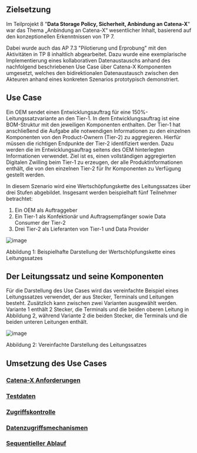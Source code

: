 ## Zielsetzung
Im Teilprojekt 8 "**Data Storage Policy, Sicherheit, Anbindung an Catena-X**" war das Thema „Anbindung an Catena-X“ wesentlicher Inhalt, basierend auf den konzeptionellen Erkenntnissen von TP 7. 

Dabei wurde auch das AP 7.3 "Pilotierung und Erprobung" mit den Aktivitäten in TP 8 inhaltlich abgearbeitet. Dazu wurde eine exemplarische Implementierung eines kollaborativen Datenaustauschs anhand des nachfolgend beschriebenen Use Case über Catena-X Komponenten umgesetzt, welches den bidirektionalen Datenaustausch zwischen den Akteuren anhand eines konkreten Szenarios prototypisch demonstriert.

## Use Case
Ein OEM sendet einen Entwicklungsauftrag für eine 150%-Leitungssatzvariante an den Tier-1. In dem Entwicklungsauftrag ist eine BOM-Struktur mit den jeweiligen Komponenten enthalten. Der Tier-1 hat anschließend die Aufgabe alle notwendigen Informationen zu den einzelnen Komponenten von den Product-Ownern (Tier-2) zu aggregieren. Hierfür müssen die richtigen Endpunkte der Tier-2 identifiziert werden. Dazu werden die im Entwicklungsauftrag seitens des OEM hinterlegten Informationen verwendet. Ziel ist es, einen vollständigen aggregierten Digitalen Zwilling beim Tier-1 zu erzeugen, der alle Produktinformationen enthält, die von den einzelnen Tier-2 für Ihr Komponenten zu Verfügung gestellt werden.

In diesem Szenario wird eine Wertschöpfungskette des Leitungssatzes über drei Stufen abgebildet. Insgesamt werden beispielhaft fünf Teilnehmer betrachtet:

1.	Ein OEM als Auftraggeber
3.	Ein Tier-1 als Konfektionär und Auftragsempfänger sowie Data Consumer der Tier-2	
5.	Drei Tier-2 als Lieferanten von Tier-1 und Data Provider
   
 ![image](https://github.com/user-attachments/assets/64e59452-5849-4839-a585-6a0061a5fab2)

Abbildung 1: Beispielhafte Darstellung der Wertschöpfungskette eines Leitungssatzes

##	Der Leitungssatz und seine Komponenten
Für die Darstellung des Use Cases wird das vereinfachte Beispiel eines Leitungssatzes verwendet, der aus Stecker, Terminals und Leitungen besteht. Zusätzlich kann zwischen zwei Varianten ausgewählt werden. Variante 1 enthält 2 Stecker, die Terminals und die beiden oberen Leitung in Abbildung 2, während Variante 2 die beiden Stecker, die Terminals und die beiden unteren Leitungen enthält. 

![image](https://github.com/user-attachments/assets/b05ac68d-f96c-4a5e-879a-bedafc687761)
 
Abbildung 2: Vereinfachte Darstellung des Leitungssatzes

## Umsetzung des Use Cases
### [Catena-X Anforderungen](https://github.com/VWS4LS/vws4ls-subproject-results/blob/main/TP08/CX-Anforderungen.md)
### [Testdaten](https://github.com/VWS4LS/vws4ls-subproject-results/tree/main/TP08/Testdaten#readme)
### [Zugriffskontrolle](https://github.com/VWS4LS/vws4ls-subproject-results/blob/main/TP08/Zugriffskontrolle.md)
### [Datenzugriffsmechanismen](https://github.com/VWS4LS/vws4ls-subproject-results/blob/main/TP08/CX-Datenzugriff.md)
### [Sequentieller Ablauf](https://github.com/VWS4LS/vws4ls-subproject-results/blob/main/TP08/UseCaseAblauf.md)
